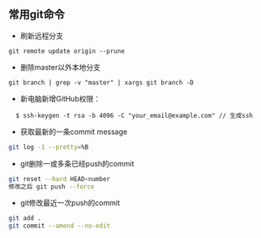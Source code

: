 ## 常用git命令

- 刷新远程分支  

```
git remote update origin --prune
```

- 删除master以外本地分支 
```
git branch | grep -v "master" | xargs git branch -D
```

- 新电脑新增GitHub权限：
```
  $ ssh-keygen -t rsa -b 4096 -C "your_email@example.com" // 生成ssh
  ```
  
- 获取最新的一条commit message
``` sh
git log -1 --pretty=%B
```
- git删除一或多条已经push的commit
``` bash
git reset --hard HEAD~number
修改之后 git push --force
```
- git修改最近一次push的commit
``` bash 
git add .
git commit --amend --no-edit
```

